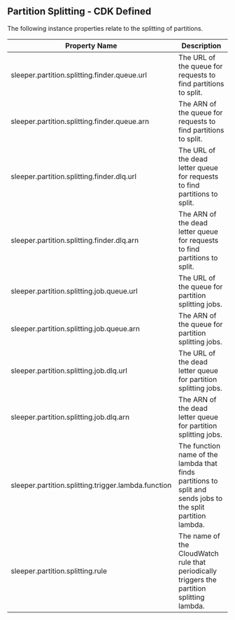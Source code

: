 ## Partition Splitting - CDK Defined

The following instance properties relate to the splitting of partitions.

| Property Name                                       | Description                                                                                                  |
|-----------------------------------------------------|--------------------------------------------------------------------------------------------------------------|
| sleeper.partition.splitting.finder.queue.url        | The URL of the queue for requests to find partitions to split.                                               |
| sleeper.partition.splitting.finder.queue.arn        | The ARN of the queue for requests to find partitions to split.                                               |
| sleeper.partition.splitting.finder.dlq.url          | The URL of the dead letter queue for requests to find partitions to split.                                   |
| sleeper.partition.splitting.finder.dlq.arn          | The ARN of the dead letter queue for requests to find partitions to split.                                   |
| sleeper.partition.splitting.job.queue.url           | The URL of the queue for partition splitting jobs.                                                           |
| sleeper.partition.splitting.job.queue.arn           | The ARN of the queue for partition splitting jobs.                                                           |
| sleeper.partition.splitting.job.dlq.url             | The URL of the dead letter queue for partition splitting jobs.                                               |
| sleeper.partition.splitting.job.dlq.arn             | The ARN of the dead letter queue for partition splitting jobs.                                               |
| sleeper.partition.splitting.trigger.lambda.function | The function name of the lambda that finds partitions to split and sends jobs to the split partition lambda. |
| sleeper.partition.splitting.rule                    | The name of the CloudWatch rule that periodically triggers the partition splitting lambda.                   |
